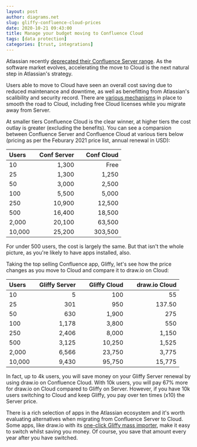 ```yaml
---
layout: post
author: diagrams.net
slug: gliffy-confluence-cloud-prices
date: 2020-10-21 09:43:00
title: Manage your budget moving to Confluence Cloud
tags: [data protection]
categories: [trust, integrations]
---
```


Atlassian recently [deprecated their Confluence Server range](https://www.atlassian.com/blog/announcements/journey-to-cloud). As the software market evolves, accelerating the move to Cloud is the next natural step in Atlassian's strategy.

Users able to move to Cloud have seen an overall cost saving due to reduced maintenance and downtime, as well as benefitting from Atlassian's scalibility and security record. There are [various mechanisms](http://www.atlassian.com/migration/cloud) in place to smooth the road to Cloud, including free Cloud licenses while you migrate away from Server.

At smaller tiers Confluence Cloud is the clear winner, at higher tiers the cost outlay is greater (excluding the benefits). You can see a comparsion between Confluence Server and Confluence Cloud at various tiers below (pricing as per the Feburary 2021 price list, annual renewal in USD):

| Users <code>&nbsp;&nbsp;</code>       | Conf Server   | <code>&nbsp;&nbsp;</code>Conf Cloud |
|----|---:|---:|
| 10           | 1,300        | Free       |
| 25           | 1,300        | 1,250      |
| 50           | 3,000        | 2,500      |
| 100          | 5,500        | 5,000      |
| 250          | 10,900       | 12,500     |
| 500          | 16,400       | 18,500     |
| 2,000        | 20,100       | 63,500     |
| 10,000       | 25,200       | 303,500    |  

For under 500 users, the cost is largely the same. But that isn't the whole picture, as you're likely to have apps installed, also.

Taking the top selling Confluence app, Gliffy, let's see how the price changes as you move to Cloud and compare it to draw.io on Cloud:

| Users <code>&nbsp;&nbsp;</code>      | Gliffy Server  | <code>&nbsp;&nbsp;</code> Gliffy Cloud | <code>&nbsp;&nbsp;</code> draw.io Cloud |
|----|---:|---:|---:|
| 10           | 5              | 100          | 55            |
| 25           | 301            | 950          | 137.50        |
| 50           | 630            | 1,900        | 275           |
| 100          | 1,178          | 3,800        | 550           |
| 250          | 2,406          | 8,000        | 1,150         |
| 500          | 3,125          | 10,250       | 1,525         |
| 2,000        | 6,566          | 23,750       | 3,775         |
| 10,000       | 9,430          | 95,750       | 15,775        |

In fact, up to 4k users, you will save money on your Gliffy Server renewal by using draw.io on Confluence Cloud. With 10k users, you will pay 67% more for draw.io on Cloud compared to Gliffy on Server. However, if you have 10k users switching to Cloud and keep Gliffy, you pay over ten times (x10) the Server price.

There is a rich selection of apps in the Atlassian ecosystem and it's worth evaluating alternatives when migrating from Confluence Server to Cloud. Some apps, like draw.io with its [one-click Gliffy mass importer](https://desk.draw.io/support/solutions/articles/16000064013-mass-import-gliffy-diagrams-to-draw-io-in-confluence-server), make it easy to  switch whilst saving you money. Of course, you save that amount every year after you have switched.
